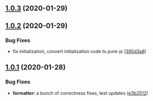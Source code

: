 ## [1.0.3](https://github.com/RangerRick/moment-javaformat/compare/v1.0.2...v1.0.3) (2020-01-29)

## [1.0.2](https://github.com/RangerRick/moment-javaformat/compare/v1.0.1...v1.0.2) (2020-01-29)

### Bug Fixes

* fix initialization, convert initialization code to pure-js ([385d3a8](https://github.com/RangerRick/moment-javaformat/commit/385d3a8d1af9a1cb821805d7d38dc52977dac9db))



## [1.0.1](https://github.com/RangerRick/moment-javaformat/compare/v1.0.0...v1.0.1) (2020-01-28)


### Bug Fixes

* **formatter:** a bunch of correctness fixes, test updates ([e3b2512](https://github.com/RangerRick/moment-javaformat/commit/e3b2512dd2a317a309d039fa849124c7b1454187))



